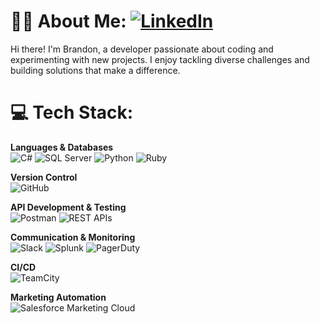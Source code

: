# 🧙‍♂️ About Me: [![LinkedIn](https://img.shields.io/badge/LinkedIn-%230077B5.svg?logo=linkedin&logoColor=white)](https://linkedin.com/in/brandon-dicicco)
Hi there! I'm Brandon, a developer passionate about coding and experimenting with new projects. I enjoy tackling diverse challenges and building solutions that make a difference.

# 💻 Tech Stack:
**Languages & Databases**  
![C#](https://img.shields.io/badge/-C%23-239120?logo=c-sharp&logoColor=white&style=flat-square)
![SQL Server](https://img.shields.io/badge/-SQL%20Server-CC2927?logo=microsoft-sql-server&logoColor=white&style=flat-square)
![Python](https://img.shields.io/badge/-Python-3776AB?logo=python&logoColor=white&style=flat-square)
![Ruby](https://img.shields.io/badge/-Ruby-CC342D?logo=ruby&logoColor=white&style=flat-square)

**Version Control**  
![GitHub](https://img.shields.io/badge/-GitHub-181717?logo=github&logoColor=white&style=flat-square)

**API Development & Testing**  
![Postman](https://img.shields.io/badge/-Postman-FF6C37?logo=postman&logoColor=white&style=flat-square)
![REST APIs](https://img.shields.io/badge/-REST%20APIs-000000?logo=api&logoColor=white&style=flat-square)

**Communication & Monitoring**  
![Slack](https://img.shields.io/badge/-Slack-4A154B?logo=slack&logoColor=white&style=flat-square)
![Splunk](https://img.shields.io/badge/-Splunk-000000?logo=splunk&logoColor=white&style=flat-square)
![PagerDuty](https://img.shields.io/badge/-PagerDuty-006400?logo=pagerduty&logoColor=white&style=flat-square)

**CI/CD**  
![TeamCity](https://img.shields.io/badge/-TeamCity-000000?logo=teamcity&logoColor=white&style=flat-square)

**Marketing Automation**  
![Salesforce Marketing Cloud](https://img.shields.io/badge/-SFMC-009EDB?logo=salesforce&logoColor=white&style=flat-square)

